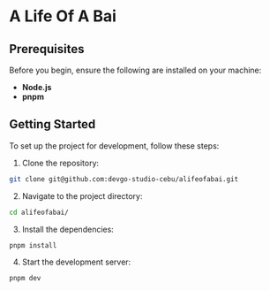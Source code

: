 # A Life Of A Bai

## Prerequisites

Before you begin, ensure the following are installed on your machine:

-   **Node.js**
-   **pnpm**

## Getting Started

To set up the project for development, follow these steps:

1. Clone the repository:

```bash
git clone git@github.com:devgo-studio-cebu/alifeofabai.git
```

2. Navigate to the project directory:

```bash
cd alifeofabai/
```

3. Install the dependencies:

```bash
pnpm install
```

4. Start the development server:

```bash
pnpm dev
```
